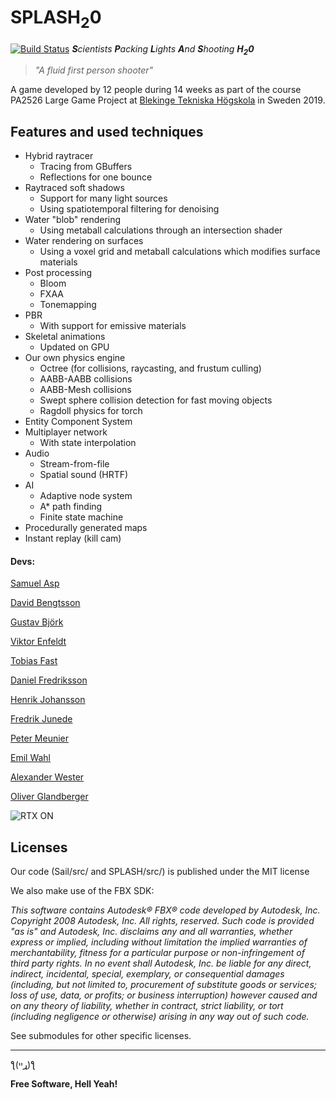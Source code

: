 # SPLASH<sub>2</sub>0
[![Build Status](https://dev.azure.com/BTH-StoraSpel-DXR/Stora%20Spel/_apis/build/status/Master%20pipeline?branchName=master)](https://dev.azure.com/BTH-StoraSpel-DXR/Stora%20Spel/_build/latest?definitionId=1&branchName=master)
***S**cientists **P**acking **L**ights **A**nd **S**hooting **H<sub>2</sub>0***
> *"A fluid first person shooter"*

A game developed by 12 people during 14 weeks as part of the course PA2526 Large Game Project at [Blekinge Tekniska Högskola](https://www.bth.se/) in Sweden 2019.

## Features and used techniques
- Hybrid raytracer
    - Tracing from GBuffers
    - Reflections for one bounce
- Raytraced soft shadows
    - Support for many light sources
    - Using spatiotemporal filtering for denoising
- Water "blob" rendering
    - Using metaball calculations through an intersection shader
- Water rendering on surfaces
    - Using a voxel grid and metaball calculations which modifies surface materials
- Post processing
    - Bloom
    - FXAA
    - Tonemapping
- PBR
    - With support for emissive materials
- Skeletal animations
    - Updated on GPU
- Our own physics engine
    - Octree (for collisions, raycasting, and frustum culling)
    - AABB-AABB collisions
    - AABB-Mesh collisions
    - Swept sphere collision detection for fast moving objects
    - Ragdoll physics for torch
- Entity Component System
- Multiplayer network
    - With state interpolation
- Audio
    - Stream-from-file
    - Spatial sound (HRTF)
- AI
    - Adaptive node system
    - A* path finding
    - Finite state machine
- Procedurally generated maps
- Instant replay (kill cam)

#### Devs:
[Samuel Asp](https://github.com/Smaugmuel)

[David Bengtsson](https://github.com/Discojanne)

[Gustav Björk](https://github.com/Praccen)

[Viktor Enfeldt](https://github.com/viktor4006094)

[Tobias Fast](https://github.com/tofb15)

[Daniel Fredriksson](https://github.com/DanielFredriksson)

[Henrik Johansson](https://github.com/h3nx)

[Fredrik Junede](https://github.com/Skratzy)

[Peter Meunier](https://github.com/soridanm)

[Emil Wahl](https://github.com/whalemane)

[Alexander Wester](https://pirat.dev)

[Oliver Glandberger](https://github.com/OliverGlandberger)

![](https://pbs.twimg.com/profile_images/1162476165736456194/NUBsjYSV_200x200.jpg "RTX ON")

Licenses
----
Our code (Sail/src/ and SPLASH/src/) is published under the MIT license

We also make use of the FBX SDK:

*This software contains Autodesk® FBX® code developed by Autodesk, Inc. Copyright 2008 Autodesk, Inc. All rights, reserved. Such code is provided "as is" and Autodesk, Inc. disclaims any and all warranties, whether express or implied, including without limitation the implied warranties of merchantability, fitness for a particular purpose or non-infringement of third party rights. In no event shall Autodesk, Inc. be liable for any direct, indirect, incidental, special, exemplary, or consequential damages (including, but not limited to, procurement of substitute goods or services; loss of use, data, or profits; or business interruption) however caused and on any theory of liability, whether in contract, strict liability, or tort (including negligence or otherwise) arising in any way out of such code.*

See submodules for other specific licenses.

----

ƪ(ړײ)‎ƪ​​

**Free Software, Hell Yeah!**
